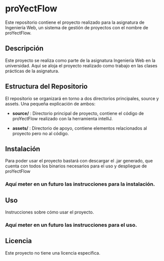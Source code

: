 # proYectFlow

Este repositorio contiene el proyecto realizado para la asignatura de Ingeniería Web, un sistema de gestión de proyectos con el nombre de proYectFlow.


## Descripción

Este proyecto se realiza como parte de la asignatura Ingeniería Web en la universidad. Aquí se aloja el proyecto realizado como trabajo en las clases prácticas de la asignatura.


## Estructura del Repositorio

El repositorio se organizará en torno a dos directorios principales, source y assets. Una pequeña explicación de ambos:

- **source/** : Directorio principal de proyecto, contiene el código de proYectFlow realizado con la herramienta intelliJ.

- **assets/** : Directorio de apoyo, contiene elementos relacionados al proyecto pero no al código.


## Instalación
Para poder usar el proyecto bastará con descargar el .jar generado, que cuenta con todos los binarios necesarios para el uso y despliegue de proYectFlow

### Aquí meter en un futuro las instrucciones para la instalación.


## Uso

Instrucciones sobre cómo usar el proyecto.

### Aquí meter en un futuro las instrucciones para el uso.


## Licencia

Este proyecto no tiene una licencia específica.
